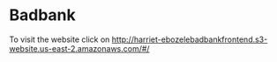 # Badbank

To visit the website click on http://harriet-ebozelebadbankfrontend.s3-website.us-east-2.amazonaws.com/#/
